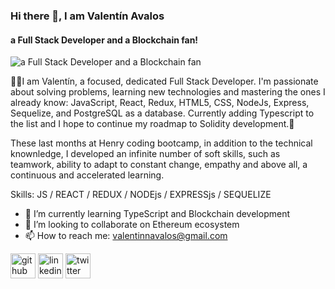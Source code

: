 ### Hi there 👋, I am Valentín Avalos
#### a Full Stack Developer and a Blockchain fan!
![a Full Stack Developer and a Blockchain fan]([https://i.ibb.co/qCTZ39z/tw-Wallpaper-Profile.jpg](https://i.ibb.co/JBjMgqt/Whats-App-Image-2022-05-24-at-3-40-25-PM.jpg))

🙋‍♂️I am Valentín, a focused, dedicated Full Stack Developer. I'm passionate about solving problems, learning new technologies and mastering the ones I already know: JavaScript, React, Redux, HTML5, CSS, NodeJs, Express, Sequelize, and PostgreSQL as a database. Currently adding Typescript to the list and I hope to continue my roadmap to Solidity development.🚀

These last months at Henry coding bootcamp, in addition to the technical knownledge, I developed an infinite number of soft skills, such as teamwork, ability to adapt to constant change, empathy and above all, a continuous and accelerated learning.

Skills: JS / REACT / REDUX / NODEjs / EXPRESSjs / SEQUELIZE

- 🌱 I’m currently learning TypeScript and Blockchain development 
- 👯 I’m looking to collaborate on Ethereum ecosystem 
- 📫 How to reach me: valentinnavalos@gmail.com 


[<img src='https://cdn.jsdelivr.net/npm/simple-icons@3.0.1/icons/github.svg' alt='github' height='40'>](https://github.com/https://github.com/valentinnavalos)  [<img src='https://cdn.jsdelivr.net/npm/simple-icons@3.0.1/icons/linkedin.svg' alt='linkedin' height='40'>](https://www.linkedin.com/in/https://www.linkedin.com/in/valentinnavalos//)  [<img src='https://cdn.jsdelivr.net/npm/simple-icons@3.0.1/icons/twitter.svg' alt='twitter' height='40'>](https://twitter.com/https://twitter.com/buustedbylearnn)  
